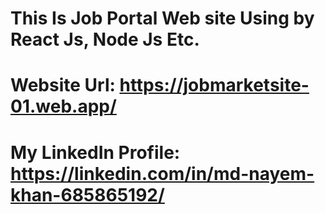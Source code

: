 # This Is Job Portal Web site Using by React Js, Node Js Etc.
# Website Url: https://jobmarketsite-01.web.app/
# My LinkedIn Profile: https://linkedin.com/in/md-nayem-khan-685865192/